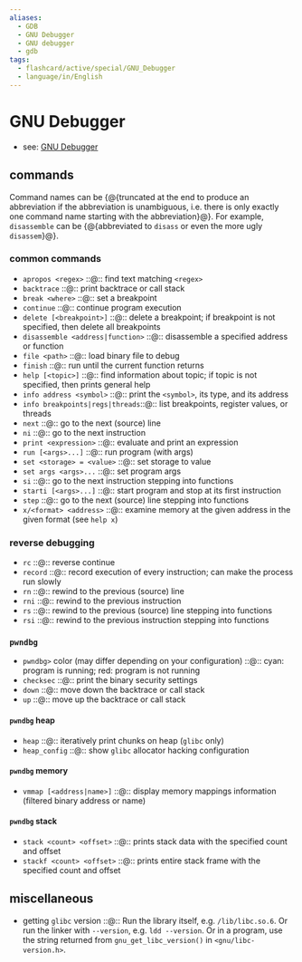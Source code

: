 ```yaml
---
aliases:
  - GDB
  - GNU Debugger
  - GNU debugger
  - gdb
tags:
  - flashcard/active/special/GNU_Debugger
  - language/in/English
---
```


# GNU Debugger

- see: [GNU Debugger](../general/GNU%20Debugger.md)

## commands

Command names can be {@{truncated at the end to produce an abbreviation if the abbreviation is unambiguous, i.e. there is only exactly one command name starting with the abbreviation}@}. For example, `disassemble` can be {@{abbreviated to `disass` or even the more ugly `disassem`}@}. <!--SR:!2026-05-16,424,325!2026-03-11,422,365-->

### common commands

- `apropos <regex>` ::@:: find text matching `<regex>` <!--SR:!2028-04-12,1024,350!2026-01-27,348,290-->
- `backtrace` ::@:: print backtrace or call stack <!--SR:!2027-05-03,725,330!2028-06-17,1078,350-->
- `break <where>` ::@:: set a breakpoint <!--SR:!2028-03-17,1000,350!2025-09-30,301,330-->
- `continue` ::@:: continue program execution <!--SR:!2027-03-22,707,330!2027-12-31,942,350-->
- `delete [<breakpoint>]` ::@:: delete a breakpoint; if breakpoint is not specified, then delete all breakpoints <!--SR:!2028-10-05,1161,350!2028-07-10,1093,350-->
- `disassemble <address|function>` ::@:: disassemble a specified address or function <!--SR:!2028-02-04,958,365!2026-03-09,420,365-->
- `file <path>` ::@:: load binary file to debug <!--SR:!2025-09-04,281,330!2028-09-17,1147,350-->
- `finish` ::@:: run until the current function returns <!--SR:!2025-10-02,303,330!2027-08-31,828,330-->
- `help [<topic>]` ::@:: find information about topic; if topic is not specified, then prints general help <!--SR:!2026-03-12,423,365!2028-08-07,1111,365-->
- `info address <symbol>` ::@:: print the `<symbol>`, its type, and its address <!--SR:!2025-11-06,297,345!2025-09-28,283,345-->
- `info breakpoints|regs|threads`::@:: list breakpoints, register values, or threads <!--SR:!2028-07-14,1097,350!2027-07-09,792,330-->
- `next` ::@:: go to the next (source) line <!--SR:!2028-02-19,973,350!2027-09-04,832,330-->
- `ni` ::@:: go to the next instruction <!--SR:!2028-10-11,1167,350!2029-02-06,1260,350-->
- `print <expression>` ::@:: evaluate and print an expression <!--SR:!2025-10-18,265,270!2025-09-29,300,330-->
- `run [<args>...]` ::@:: run program (with args) <!--SR:!2028-08-15,1124,350!2029-01-03,1233,350-->
- `set <storage> = <value>` ::@:: set storage to value <!--SR:!2026-03-14,425,365!2026-03-06,417,365-->
- `set args <args>...` ::@:: set program args <!--SR:!2025-10-12,311,330!2028-03-16,999,350-->
- `si` ::@:: go to the next instruction stepping into functions <!--SR:!2028-11-15,1196,350!2027-05-10,707,290-->
- `starti [<args>...]` ::@:: start program and stop at its first instruction <!--SR:!2025-10-01,302,330!2026-10-03,555,310-->
- `step` ::@:: go to the next (source) line stepping into functions <!--SR:!2027-04-25,717,330!2026-06-16,487,310-->
- `x/<format> <address>` ::@:: examine memory at the given address in the given format (see `help x`) <!--SR:!2028-01-30,931,330!2026-05-14,413,290-->

### reverse debugging

- `rc` ::@:: reverse continue <!--SR:!2026-03-10,421,365!2026-03-13,424,365-->
- `record` ::@:: record execution of every instruction; can make the process run slowly <!--SR:!2027-10-23,881,365!2026-03-04,415,365-->
- `rn` ::@:: rewind to the previous (source) line <!--SR:!2025-11-06,297,345!2029-01-25,1253,365-->
- `rni` ::@:: rewind to the previous instruction <!--SR:!2026-03-05,416,365!2026-03-07,418,365-->
- `rs` ::@:: rewind to the previous (source) line stepping into functions <!--SR:!2026-04-14,402,325!2025-09-30,271,345-->
- `rsi` ::@:: rewind to the previous instruction stepping into functions <!--SR:!2028-08-30,1129,365!2025-11-06,297,345-->

### `pwndbg`

- `pwndbg>` color (may differ depending on your configuration) ::@:: cyan: program is running; red: program is not running <!--SR:!2028-05-06,1045,350!2026-10-27,537,310-->
- `checksec` ::@:: print the binary security settings <!--SR:!2026-01-03,366,365!2025-11-06,297,345-->
- `down` ::@:: move down the backtrace or call stack <!--SR:!2027-03-26,702,330!2028-08-29,1133,350-->
- `up` ::@:: move up the backtrace or call stack <!--SR:!2027-05-21,743,330!2027-07-29,795,330-->

#### `pwndbg` heap

- `heap` ::@:: iteratively print chunks on heap (`glibc` only) <!--SR:!2025-10-11,310,330!2025-09-12,286,330-->
- `heap_config` ::@:: show `glibc` allocator hacking configuration <!--SR:!2027-08-06,803,330!2028-12-16,1216,350-->

#### `pwndbg` memory

- `vmmap [<address|name>]` ::@:: display memory mappings information (filtered binary address or name) <!--SR:!2026-08-25,504,310!2028-02-02,934,330-->

#### `pwndbg` stack

- `stack <count> <offset>` ::@:: prints stack data with the specified count and offset <!--SR:!2026-03-08,419,365!2026-09-13,541,325-->
- `stackf <count> <offset>` ::@:: prints entire stack frame with the specified count and offset <!--SR:!2026-06-12,430,305!2026-08-04,512,325-->

## miscellaneous

- getting `glibc` version ::@:: Run the library itself, e.g. `/lib/libc.so.6`. Or run the linker with `--version`, e.g. `ldd --version`. Or in a program, use the string returned from `gnu_get_libc_version()` in `<gnu/libc-version.h>`. <!--SR:!2027-07-27,793,330!2026-09-20,521,310-->
